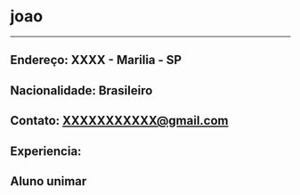 # joao

---
Endereço: XXXX - Marilia - SP
---
Nacionalidade: Brasileiro
---
Contato: XXXXXXXXXXX@gmail.com 
---
Experiencia:
---

Aluno unimar
---
